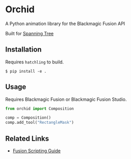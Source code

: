 # Orchid

A Python animation library for the Blackmagic Fusion API

Built for [Spanning Tree](https://youtube.com/spanningtree)

## Installation

Requires `hatchling` to build.

```
$ pip install -e .
```

## Usage

Requires Blackmagic Fusion or Blackmagic Fusion Studio.

```python
from orchid import Composition

comp = Composition()
comp.add_tool("RectangleMask")
```

## Related Links

- [Fusion Scripting Guide](https://documents.blackmagicdesign.com/UserManuals/Fusion8_Scripting_Guide.pdf)
